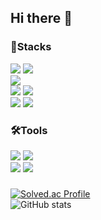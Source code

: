 ## Hi there 👋


<div>
<h3>💪Stacks</h3>
<img src="https://img.shields.io/badge/unity-EEEEEE?style=for-the-badge&logo=unity&logoColor=black">
<img src="https://img.shields.io/badge/godotengine-478CBF?style=for-the-badge&logo=godotengine&logoColor=white"><br>
<img src="https://img.shields.io/badge/C-Sharp-1572B6?style=for-the-badge&logo=C-Sharp&logoColor=white">
    </div>
  <div>
<img src="https://img.shields.io/badge/C-Sharp-1572B6?style=for-the-badge&logo=C-Sharp&logoColor=white">
<img src="https://img.shields.io/badge/cplusplus-00599C?style=for-the-badge&logo=cplusplus&logoColor=black">
  </div>
  <div>
<img src="https://img.shields.io/badge/python-3776AB?style=for-the-badge&logo=python&logoColor=white">
<img src="https://img.shields.io/badge/git-F05032?style=for-the-badge&logo=git&logoColor=white">
</div>
<div>
<h3>🛠️Tools</h3>
<img src="https://img.shields.io/badge/github-181717?style=for-the-badge&logo=github&logoColor=white">
<img src="https://img.shields.io/badge/notion-000000?style=for-the-badge&logo=notion&logoColor=white"><br>
<img src="https://img.shields.io/badge/visual studio code-007ACC?style=for-the-badge&logo=visualstudiocode&logoColor=white">
<img src="https://img.shields.io/badge/figma-F24E1E?style=for-the-badge&logo=figma&logoColor=white">
</div>
<h3>
  
</h3>
<div>
  <a href="https://solved.ac/tomong02">
    <img
      src="http://mazassumnida.wtf/api/generate_badge?boj=tomong02"
      alt="Solved.ac Profile" />
  </a>
</div>

<div>
  <img
    src="https://github-readme-stats.vercel.app/api?username=rwerqer&show_icons=true&theme=buefy"
    alt="GitHub stats" />
</div>
<!--
**rwerqer/rwerqer** is a ✨ _special_ ✨ repository because its `README.md` (this file) appears on your GitHub profile.

Here are some ideas to get you started:

- 🔭 I’m currently working on ...
- 🌱 I’m currently learning ...
- 👯 I’m looking to collaborate on ...
- 🤔 I’m looking for help with ...
- 💬 Ask me about ...
- 📫 How to reach me: ...
- 😄 Pronouns: ...
- ⚡ Fun fact: ...
-->
